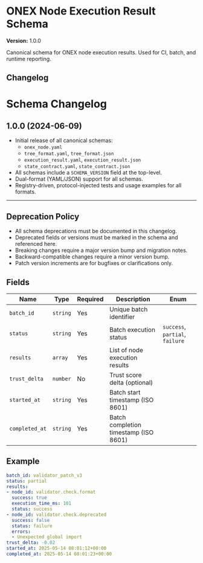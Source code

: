 <!-- === OmniNode:Metadata ===
<!-- metadata_version: 0.1.0 -->
<!-- protocol_version: 0.1.0 -->
<!-- owner: OmniNode Team -->
<!-- copyright: OmniNode Team -->
<!-- schema_version: 0.1.0 -->
<!-- name: execution_result.md -->
<!-- version: 1.0.0 -->
<!-- uuid: 6ac71e56-e551-4de4-aae3-5bbeffa27c21 -->
<!-- author: OmniNode Team -->
<!-- created_at: 2025-05-21T12:41:40.157908 -->
<!-- last_modified_at: 2025-05-21T16:42:46.040564 -->
<!-- description: Stamped by ONEX -->
<!-- state_contract: state_contract://default -->
<!-- lifecycle: active -->
<!-- hash: 59bbeaf433f6d503293dce60d05e6d531a7338c0fb4d2e71dfaa9de5c682e15c -->
<!-- entrypoint: {'type': 'python', 'target': 'execution_result.md'} -->
<!-- runtime_language_hint: python>=3.11 -->
<!-- namespace: onex.stamped.execution_result -->
<!-- meta_type: tool -->
<!-- === /OmniNode:Metadata === -->

<!-- === OmniNode:Metadata ===
<!-- metadata_version: 0.1.0 -->
<!-- protocol_version: 0.1.0 -->
<!-- owner: OmniNode Team -->
<!-- copyright: OmniNode Team -->
<!-- schema_version: 0.1.0 -->
<!-- name: execution_result.md -->
<!-- version: 1.0.0 -->
<!-- uuid: a21704a9-0203-4939-8b0c-ca776f7a335a -->
<!-- author: OmniNode Team -->
<!-- created_at: 2025-05-21T12:33:43.432724 -->
<!-- last_modified_at: 2025-05-21T16:39:56.023605 -->
<!-- description: Stamped by ONEX -->
<!-- state_contract: state_contract://default -->
<!-- lifecycle: active -->
<!-- hash: 6c9ecb35150e95c75546099314a721c46eb7d597856f939a86722455fc850211 -->
<!-- entrypoint: {'type': 'python', 'target': 'execution_result.md'} -->
<!-- runtime_language_hint: python>=3.11 -->
<!-- namespace: onex.stamped.execution_result -->
<!-- meta_type: tool -->
<!-- === /OmniNode:Metadata === -->

<!-- === OmniNode:Metadata ===
<!-- metadata_version: 0.1.0 -->
<!-- protocol_version: 0.1.0 -->
<!-- owner: OmniNode Team -->
<!-- copyright: OmniNode Team -->
<!-- schema_version: 0.1.0 -->
<!-- name: execution_result.md -->
<!-- version: 1.0.0 -->
<!-- uuid: f7247e90-5b56-4b7a-8581-d674e9f68bbd -->
<!-- author: OmniNode Team -->
<!-- created_at: 2025-05-21T09:28:42.661199 -->
<!-- last_modified_at: 2025-05-21T16:24:00.336226 -->
<!-- description: Stamped by ONEX -->
<!-- state_contract: state_contract://default -->
<!-- lifecycle: active -->
<!-- hash: 3ee5fe501c226e46b8a2172bd03503eacfde02b487ae01d8f9eecb9ba9c51697 -->
<!-- entrypoint: {'type': 'python', 'target': 'execution_result.md'} -->
<!-- runtime_language_hint: python>=3.11 -->
<!-- namespace: onex.stamped.execution_result -->
<!-- meta_type: tool -->
<!-- === /OmniNode:Metadata === -->

# ONEX Node Execution Result Schema

**Version:** 1.0.0

Canonical schema for ONEX node execution results. Used for CI, batch, and runtime reporting.



## Changelog
# Schema Changelog

## 1.0.0 (2024-06-09)

- Initial release of all canonical schemas:
  - `onex_node.yaml`
  - `tree_format.yaml`, `tree_format.json`
  - `execution_result.yaml`, `execution_result.json`
  - `state_contract.yaml`, `state_contract.json`
- All schemas include a `SCHEMA_VERSION` field at the top-level.
- Dual-format (YAML/JSON) support for all schemas.
- Registry-driven, protocol-injected tests and usage examples for all formats.

---

## Deprecation Policy

- All schema deprecations must be documented in this changelog.
- Deprecated fields or versions must be marked in the schema and referenced here.
- Breaking changes require a major version bump and migration notes.
- Backward-compatible changes require a minor version bump.
- Patch version increments are for bugfixes or clarifications only.



## Fields
| Name | Type | Required | Description | Enum |
|------|------|----------|-------------|------|
| `batch_id` | `string` | Yes | Unique batch identifier |  |
| `status` | `string` | Yes | Batch execution status | `success`, `partial`, `failure` |
| `results` | `array` | Yes | List of node execution results |  |
| `trust_delta` | `number` | No | Trust score delta (optional) |  |
| `started_at` | `string` | Yes | Batch start timestamp (ISO 8601) |  |
| `completed_at` | `string` | Yes | Batch completion timestamp (ISO 8601) |  |



## Example

```yaml
batch_id: validator_patch_v3
status: partial
results:
- node_id: validator.check.format
  success: true
  execution_time_ms: 101
  status: success
- node_id: validator.check.deprecated
  success: false
  status: failure
  errors:
  - Unexpected global import
trust_delta: -0.02
started_at: 2025-05-14 08:01:12+00:00
completed_at: 2025-05-14 08:01:23+00:00

```
